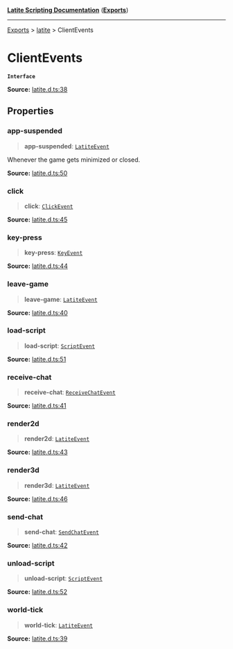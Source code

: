 [**Latite Scripting Documentation**](../../README.md) ([**Exports**](../../exports.md))

---

[Exports](../../exports.md) > [latite](../index.md) > ClientEvents

# ClientEvents

**`Interface`**

**Source:** [latite.d.ts:38](https://github.com/LatiteScripting/latitescripting.github.io/blob/63a7e7f/definitions/latite.d.ts#L38)

## Properties

### app-suspended

> **app-suspended**: [`LatiteEvent`](interface.LatiteEvent.md)

Whenever the game gets minimized or closed.

**Source:** [latite.d.ts:50](https://github.com/LatiteScripting/latitescripting.github.io/blob/63a7e7f/definitions/latite.d.ts#L50)

### click

> **click**: [`ClickEvent`](interface.ClickEvent.md)

**Source:** [latite.d.ts:45](https://github.com/LatiteScripting/latitescripting.github.io/blob/63a7e7f/definitions/latite.d.ts#L45)

### key-press

> **key-press**: [`KeyEvent`](interface.KeyEvent.md)

**Source:** [latite.d.ts:44](https://github.com/LatiteScripting/latitescripting.github.io/blob/63a7e7f/definitions/latite.d.ts#L44)

### leave-game

> **leave-game**: [`LatiteEvent`](interface.LatiteEvent.md)

**Source:** [latite.d.ts:40](https://github.com/LatiteScripting/latitescripting.github.io/blob/63a7e7f/definitions/latite.d.ts#L40)

### load-script

> **load-script**: [`ScriptEvent`](interface.ScriptEvent.md)

**Source:** [latite.d.ts:51](https://github.com/LatiteScripting/latitescripting.github.io/blob/63a7e7f/definitions/latite.d.ts#L51)

### receive-chat

> **receive-chat**: [`ReceiveChatEvent`](interface.ReceiveChatEvent.md)

**Source:** [latite.d.ts:41](https://github.com/LatiteScripting/latitescripting.github.io/blob/63a7e7f/definitions/latite.d.ts#L41)

### render2d

> **render2d**: [`LatiteEvent`](interface.LatiteEvent.md)

**Source:** [latite.d.ts:43](https://github.com/LatiteScripting/latitescripting.github.io/blob/63a7e7f/definitions/latite.d.ts#L43)

### render3d

> **render3d**: [`LatiteEvent`](interface.LatiteEvent.md)

**Source:** [latite.d.ts:46](https://github.com/LatiteScripting/latitescripting.github.io/blob/63a7e7f/definitions/latite.d.ts#L46)

### send-chat

> **send-chat**: [`SendChatEvent`](interface.SendChatEvent.md)

**Source:** [latite.d.ts:42](https://github.com/LatiteScripting/latitescripting.github.io/blob/63a7e7f/definitions/latite.d.ts#L42)

### unload-script

> **unload-script**: [`ScriptEvent`](interface.ScriptEvent.md)

**Source:** [latite.d.ts:52](https://github.com/LatiteScripting/latitescripting.github.io/blob/63a7e7f/definitions/latite.d.ts#L52)

### world-tick

> **world-tick**: [`LatiteEvent`](interface.LatiteEvent.md)

**Source:** [latite.d.ts:39](https://github.com/LatiteScripting/latitescripting.github.io/blob/63a7e7f/definitions/latite.d.ts#L39)
